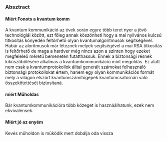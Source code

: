 ### Absztract

#### Miért Fonots a kvantum komm 

A kvantum kommunikáció az évek során egyre több teret nyer a jövő technológiái között, ezt főleg annak köszönheti hogy a mai nyilvános kulcsú titkosítás könyedén feltörhető olyan kvantumalgoritmusok segítségével. Habár az aloritmusok már léteznek melyek segítségével a mai RSA titkosítás is feltőrhető de maga a hardver még nincs azon a szinten hogy ezeket megfeleleő méretű bemeneten futatthassuk. Ennek a biztonsági résnek kiküszöbölésére alkalmas a kvantumkommunikáciü mint megoldás. Ez alatt nem csak a kvantumprotokollok álltal generált számokat felhasználó biztonsági protokollokat értem, hanem egy olyan kommunikációs formát mely a világon elszórt kvantumszámítógépek kvantumcsatornán való összekötettését biztosítaná.

#### miért Műholdas 

Bár kvantumkommunikációra több közeget is hasznáálhatunk, ezek nem ekvivalensek. 

#### Miért jó az enyém 

Kevés műholdon is működik mert dobálja oda vissza


